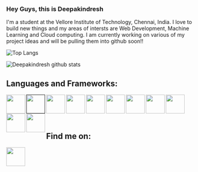 ### Hey Guys, this is Deepakindresh
<p>I'm a student at the Vellore Institute of Technology, Chennai, India. I love to build new things and my areas of intersts are Web Development, Machine Learning and Cloud computing. I am currently working on various of my project ideas and will be pulling them into github soon!!</p>

![Top Langs](https://github-readme-stats.vercel.app/api/top-langs/?username=Deepakindresh&layout=compact&theme=radical&langs_count=10&hide=ShaderLab,LLVM)

![Deepakindresh github stats](https://github-readme-stats.vercel.app/api?username=Deepakindresh&show_icons=true&theme=radical)


## Languages and Frameworks:
[<img src="https://simpleicons.org/icons/cplusplus.svg" width="50px" alt="" align="left">](https://www.cplusplus.com/)
[<img src="https://simpleicons.org/icons/c.svg" width="50px" alt="" align="left" >]()
[<img src="https://simpleicons.org/icons/css3.svg" width="50px" alt="" align="left" >](https://developer.mozilla.org/en-US/docs/Web/CSS)
[<img src="https://simpleicons.org/icons/html5.svg" width="50px" alt="" align="left" >](https://developer.mozilla.org/en-US/docs/Web/HTML)
[<img src="https://simpleicons.org/icons/python.svg" width="50px" alt="" align="left" >](https://www.python.org/)
[<img src="https://simpleicons.org/icons/javascript.svg" width="50px" alt="" align="left" >](https://www.javascript.com/)
[<img src="https://simpleicons.org/icons/react.svg" width="50px" alt="" align="left" >](https://reactjs.org/)
[<img src="https://simpleicons.org/icons/mysql.svg" width="50px" alt="" align="left" >](https://www.mysql.com/)
[<img src="https://simpleicons.org/icons/tensorflow.svg" width="50px" alt="" align="left" >](https://www.tensorflow.org/)
[<img src="https://simpleicons.org/icons/googlecloud.svg" width="50px" alt="" align="left" >](https://cloud.google.com/)
[<img src="https://simpleicons.org/icons/django.svg" width="50px" alt="" align="left" >](https://www.djangoproject.com/)

<br />
<br />
<br />
<br />

## Find me on:
[<img src="https://simpleicons.org/icons/linkedin.svg" width="50px" alt="" align="left">](https://www.linkedin.com/in/deepakindresh-n-a15b30193/)  

